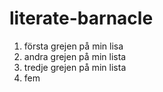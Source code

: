 # literate-barnacle
1. första grejen på min lisa 
2. andra grejen på min lista
3. tredje grejen på min lista 
5. fem